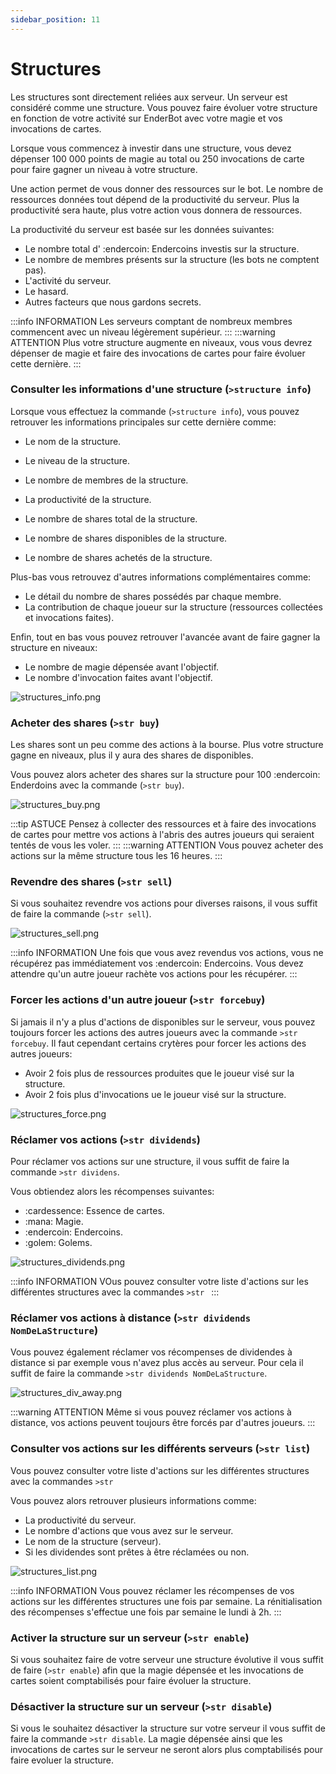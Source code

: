 ```yaml
---
sidebar_position: 11
---
```


# Structures

Les structures sont directement reliées aux serveur. Un serveur est considéré comme une structure. Vous pouvez faire évoluer votre structure en fonction de votre activité sur EnderBot avec votre magie et vos invocations de cartes.

Lorsque vous commencez à investir dans une structure, vous devez dépenser 100 000 points de magie au total ou 250 invocations de carte pour faire gagner un niveau à votre structure.

Une action permet de vous donner des ressources sur le bot. Le nombre de ressources données tout dépend de la productivité du serveur. Plus la productivité sera haute, plus votre action vous donnera de ressources.

La productivité du serveur est basée sur les données suivantes:
- Le nombre total d' :endercoin: Endercoins investis sur la structure.
- Le nombre de membres présents sur la structure (les bots ne comptent pas).
- L'activité du serveur.
- Le hasard.
- Autres facteurs que nous gardons secrets.

:::info INFORMATION
Les serveurs comptant de nombreux membres commencent avec un niveau légèrement supérieur.
:::
:::warning ATTENTION
Plus votre structure augmente en niveaux, vous vous devrez dépenser de magie et faire des invocations de cartes pour faire évoluer cette dernière.
:::

### Consulter les informations d'une structure (`>structure info`)
Lorsque vous effectuez la commande (`>structure info`), vous pouvez retrouver les informations principales sur cette dernière comme:
- Le nom de la structure.
- Le niveau de la structure.
- Le nombre de membres de la structure.
- La productivité de la structure.

- Le nombre de shares total de la structure.
- Le nombre de shares disponibles de la structure.
- Le nombre de shares achetés de la structure.

Plus-bas vous retrouvez d'autres informations complémentaires comme:
- Le détail du nombre de shares possédés par chaque membre.
- La contribution de chaque joueur sur la structure (ressources collectées et invocations faites).

Enfin, tout en bas vous pouvez retrouver l'avancée avant de faire gagner la structure en niveaux:
- Le nombre de magie dépensée avant l'objectif.
- Le nombre d'invocation faites avant l'objectif.

![structures_info.png](/img/commands_example/structures_info.png)

### Acheter des shares (`>str buy`)
Les shares sont un peu comme des actions à la bourse. Plus votre structure gagne en niveaux, plus il y aura des shares de disponibles.

Vous pouvez alors acheter des shares sur la structure pour 100 :endercoin: Enderdoins avec la commande (`>str buy`).

![structures_buy.png](/img/commands_example/structures_buy.png)

:::tip ASTUCE
Pensez à collecter des ressources et à faire des invocations de cartes pour mettre vos actions à l'abris des autres joueurs qui seraient tentés de vous les voler.
:::
:::warning ATTENTION
Vous pouvez acheter des actions sur la même structure tous les 16 heures.
:::

### Revendre des shares (`>str sell`)
Si vous souhaitez revendre vos actions pour diverses raisons, il vous suffit de faire la commande (`>str sell`).

![structures_sell.png](/img/commands_example/structures_sell.png)

:::info INFORMATION
Une fois que vous avez revendus vos actions, vous ne récupérez pas immédiatement vos :endercoin: Endercoins. Vous devez attendre qu'un autre joueur rachète vos actions pour les récupérer.
:::

### Forcer les actions d'un autre joueur (`>str forcebuy`)
Si jamais il n'y a plus d'actions de disponibles sur le serveur, vous pouvez toujours forcer les actions des autres joueurs avec la commande `>str forcebuy`. Il faut cependant certains crytères pour forcer les actions des autres joueurs:
- Avoir 2 fois plus de ressources produites que le joueur visé sur la structure.
- Avoir 2 fois plus d'invocations ue le joueur visé sur la structure.

![structures_force.png](/img/commands_example/structures_force.png)

### Réclamer vos actions (`>str dividends`)
Pour réclamer vos actions sur une structure, il vous suffit de faire la commande `>str dividens`.

Vous obtiendez alors les récompenses suivantes:
- :cardessence: Essence de cartes.
- :mana: Magie.
- :endercoin: Endercoins.
- :golem: Golems.

![structures_dividends.png](/img/commands_example/structures_dividends.png)

:::info INFORMATION
VOus pouvez consulter votre liste d'actions sur les différentes structures avec la commandes `>str `
:::

### Réclamer vos actions à distance (`>str dividends NomDeLaStructure`)
Vous pouvez également réclamer vos récompenses de dividendes à distance si par exemple vous n'avez plus accès au serveur. Pour cela il suffit de faire la commande `>str dividends NomDeLaStructure`.

![structures_div_away.png](/img/commands_example/structures_div_away.png)

:::warning ATTENTION
Même si vous pouvez réclamer vos actions à distance, vos actions peuvent toujours être forcés par d'autres joueurs.
:::

### Consulter vos actions sur les différents serveurs (`>str list`)
Vous pouvez consulter votre liste d'actions sur les différentes structures avec la commandes `>str `

Vous pouvez alors retrouver plusieurs informations comme:
- La productivité du serveur.
- Le nombre d'actions que vous avez sur le serveur.
- Le nom de la structure (serveur).
- Si les dividendes sont prêtes à être réclamées ou non.

![structures_list.png](/img/commands_example/structures_list.png)

:::info INFORMATION
Vous pouvez réclamer les récompenses de vos actions sur les différentes structures une fois par semaine. La rénitialisation des récompenses s'effectue une fois par semaine le lundi à 2h.
::: 

### Activer la structure sur un serveur (`>str enable`)
Si vous souhaitez faire de votre serveur une structure évolutive il vous suffit de faire (`>str enable`) afin que la magie dépensée et les invocations de cartes soient comptabilisés pour faire évoluer la structure.

### Désactiver la structure sur un serveur (`>str disable`)
Si vous le souhaitez désactiver la structure sur votre serveur il vous suffit de faire la commande `>str disable`. La magie dépensée ainsi que les invocations de cartes sur le serveur ne seront alors plus comptabilisés pour faire evoluer la structure.
